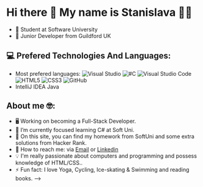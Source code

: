 # Hi there 👋 My name is Stanislava 👩‍💻

* 📌 Student at Software University  
* 📌 Junior Developer from Guildford UK

## 💻 Prefered Technologies And Languages:                                    
* Most prefered languages: 
![Visual Studio](https://camo.githubusercontent.com/b93538aa01992433265dde40fc131f61cd2bd78dae2b4389e7bfd251b91f44c8/68747470733a2f2f696d672e736869656c64732e696f2f62616467652f56697375616c25323053747564696f2d3543324439313f7374796c653d666c6174266c6f676f3d76697375616c2d73747564696f266c6f676f436f6c6f723d7768697465)
![#C](https://camo.githubusercontent.com/6cf418c39b6c354926c1947df02c0d79e9e3b80c4bb0fb7ae94a0dcb62c01933/68747470733a2f2f696d672e736869656c64732e696f2f62616467652f2d432532332d3233393132303f7374796c653d666c6174266c6f676f3d632d7368617270266c6f676f436f6c6f723d7768697465)
![Visual Studio Code](https://camo.githubusercontent.com/54718eae695f207e1a694b6af88cb320665e6a0b312d6ecb6310ca162eb8e854/68747470733a2f2f696d672e736869656c64732e696f2f62616467652f56697375616c25323053747564696f253230436f64652d3030374143433f7374796c653d666c6174266c6f676f3d76697375616c2d73747564696f2d636f6465266c6f676f436f6c6f723d7768697465)
![HTML5](https://camo.githubusercontent.com/1552d2596cea2d6a701b5df74c7fecfd7e3af38daf3de396c40dee419139a266/68747470733a2f2f696d672e736869656c64732e696f2f62616467652f48544d4c352d4533344632363f7374796c653d666c6174266c6f676f3d68746d6c35266c6f676f436f6c6f723d7768697465)
![CSS3](https://camo.githubusercontent.com/0ae9b770a5e2d524f14c74bb1c93278dd53b2a5930864a33e0d0483439e67b2c/68747470733a2f2f696d672e736869656c64732e696f2f62616467652f4353532d3135373242363f267374796c653d666c6174266c6f676f3d63737333266c6f676f436f6c6f723d7768697465)
![GitHub](https://camo.githubusercontent.com/45f27e5a6c3a058ce27cfa3c827d5e1e9eba6e1e2bcedf36c76b0c49e0128916/68747470733a2f2f696d672e736869656c64732e696f2f62616467652f4769744875622d3138313731373f7374796c653d666c6174266c6f676f3d676974687562266c6f676f436f6c6f723d7768697465)
* IntelliJ IDEA Java

## About me 🤓:
* 🖥 Working on becoming a Full-Stack Developer.
* 🎯 I’m currently focused learning C# at Soft Uni. 
* 🌱 On this site, you can find my homework from SoftUni and some extra solutions from Hacker Rank.
* 📧 How to reach me: via [Email](stanislavastoeva1410@gmail.com) or [Linkedin](www.linkedin.com/in/stanislavastoeva)
* 💡 I'm really passionate about computers and programming and possess knowledge of HTML/CSS.. 
* ⚡  Fun fact: I love Yoga, Cycling, Ice-skating & Swimming and reading books.
-->
